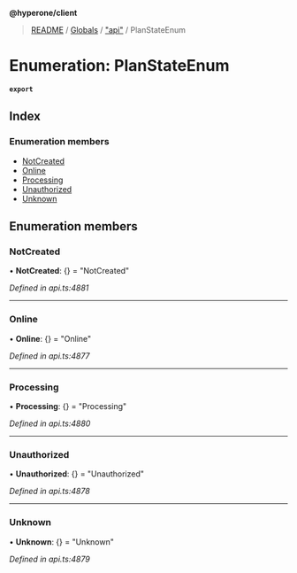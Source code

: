 **@hyperone/client**

> [README](../README.md) / [Globals](../globals.md) / ["api"](../modules/_api_.md) / PlanStateEnum

# Enumeration: PlanStateEnum

**`export`** 

## Index

### Enumeration members

* [NotCreated](_api_.planstateenum.md#notcreated)
* [Online](_api_.planstateenum.md#online)
* [Processing](_api_.planstateenum.md#processing)
* [Unauthorized](_api_.planstateenum.md#unauthorized)
* [Unknown](_api_.planstateenum.md#unknown)

## Enumeration members

### NotCreated

•  **NotCreated**: {} = "NotCreated"

*Defined in api.ts:4881*

___

### Online

•  **Online**: {} = "Online"

*Defined in api.ts:4877*

___

### Processing

•  **Processing**: {} = "Processing"

*Defined in api.ts:4880*

___

### Unauthorized

•  **Unauthorized**: {} = "Unauthorized"

*Defined in api.ts:4878*

___

### Unknown

•  **Unknown**: {} = "Unknown"

*Defined in api.ts:4879*
